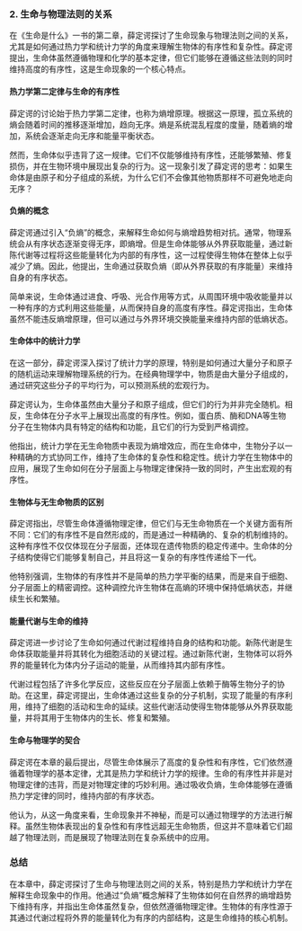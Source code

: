 ### 2. **生命与物理法则的关系**

在《生命是什么》一书的第二章，薛定谔探讨了生命现象与物理法则之间的关系，尤其是如何通过热力学和统计力学的角度来理解生物体的有序性和复杂性。薛定谔提出，生命体虽然遵循物理和化学的基本定律，但它们能够在遵循这些法则的同时维持高度的有序性，这是生命现象的一个核心特点。

#### **热力学第二定律与生命的有序性**
薛定谔的讨论始于热力学第二定律，也称为熵增原理。根据这一原理，孤立系统的熵会随着时间的推移逐渐增加，趋向无序。熵是系统混乱程度的度量，随着熵的增加，系统会逐渐走向无序和能量平衡状态。

然而，生命体似乎违背了这一规律。它们不仅能够维持有序性，还能够繁殖、修复损伤，并在生物环境中展现出复杂的行为。这一现象引发了薛定谔的思考：如果生命体是由原子和分子组成的系统，为什么它们不会像其他物质那样不可避免地走向无序？

#### **负熵的概念**
薛定谔通过引入“负熵”的概念，来解释生命如何与熵增趋势相对抗。通常，物理系统会从有序状态逐渐变得无序，即熵增。但是生命体能够从外界获取能量，通过新陈代谢等过程将这些能量转化为内部的有序性，这一过程使得生物体在整体上似乎减少了熵。因此，他提出，生命通过获取负熵（即从外界获取的有序能量）来维持自身的有序状态。

简单来说，生命体通过进食、呼吸、光合作用等方式，从周围环境中吸收能量并以一种有序的方式利用这些能量，从而保持自身的高度有序性。薛定谔指出，生命体虽然不能违反熵增原理，但可以通过与外界环境交换能量来维持内部的低熵状态。

#### **生命体中的统计力学**
在这一部分，薛定谔深入探讨了统计力学的原理，特别是如何通过大量分子和原子的随机运动来理解物理系统的行为。在经典物理学中，物质是由大量分子组成的，通过研究这些分子的平均行为，可以预测系统的宏观行为。

薛定谔认为，生命体虽然由大量分子和原子组成，但它们的行为并非完全随机。相反，生命体在分子水平上展现出高度的有序性。例如，蛋白质、酶和DNA等生物分子在生物体内具有特定的结构和功能，且它们的行为受到严格调控。

他指出，统计力学在无生命物质中表现为熵增效应，而在生命体中，生物分子以一种精确的方式协同工作，维持了生命体的复杂性和稳定性。统计力学在生物体中的应用，展现了生命如何在分子层面上与物理定律保持一致的同时，产生出宏观的有序性。

#### **生物体与无生命物质的区别**
薛定谔指出，尽管生命体遵循物理定律，但它们与无生命物质在一个关键方面有所不同：它们的有序性不是自然形成的，而是通过一种精确的、复杂的机制维持的。这种有序性不仅仅体现在分子层面，还体现在遗传物质的稳定传递中。生命体的分子结构使得它们能够复制自己，并且将这一复杂的有序性传递给下一代。

他特别强调，生物体的有序性并不是简单的热力学平衡的结果，而是来自于细胞、分子层面上的精密调控。这种调控允许生物体在高熵的环境中保持低熵状态，并继续生长和繁殖。

#### **能量代谢与生命的维持**
薛定谔进一步讨论了生命如何通过代谢过程维持自身的结构和功能。新陈代谢是生命体获取能量并将其转化为细胞活动的关键过程。通过新陈代谢，生物体可以将外界的能量转化为体内分子运动的能量，从而维持其内部有序性。

代谢过程包括了许多化学反应，这些反应在分子层面上依赖于酶等生物分子的协助。在这里，薛定谔提出，生命体通过这些复杂的分子机制，实现了能量的有序利用，维持了细胞的活动和生命的延续。这些代谢活动使得生物体能够从外界获取能量，并将其用于生物体内的生长、修复和繁殖。

#### **生命与物理学的契合**
薛定谔在本章的最后提出，尽管生命体展示了高度的复杂性和有序性，它们依然遵循着物理学的基本定律，尤其是热力学和统计力学的规律。生命的有序性并非是对物理定律的违背，而是对物理定律的巧妙利用。通过吸收负熵，生命体能够在遵循热力学定律的同时，维持内部的有序状态。

他认为，从这一角度来看，生命现象并不神秘，而是可以通过物理学的方法进行解释。虽然生物体表现出的复杂性和有序性远超无生命物质，但这并不意味着它们超越了物理法则，而是展现了物理法则在复杂系统中的应用。

### 总结
在本章中，薛定谔探讨了生命与物理法则之间的关系，特别是热力学和统计力学在解释生命现象中的作用。他通过“负熵”概念解释了生物体如何在自然界的熵增趋势下维持有序，并指出生命体虽然复杂，但依然遵循物理定律。生物体的有序性源于其通过代谢过程将外界的能量转化为有序的内部结构，这是生命维持的核心机制。